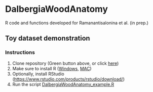 # DalbergiaWoodAnatomy
R code and functions developed for Ramanantisalonina et al. (in prep.)

## Toy dataset demonstration

### Instructions
1) Clone repository (Green button above, or click [here](https://github.com/scrameri/DalbergiaWoodAnatomy/archive/refs/heads/main.zip))
2) Make sure to install R ([Windows](https://cran.r-project.org/bin/windows/), [MAC](https://cran.r-project.org/bin/macosx/))
3) Optionally, install RStudio (https://www.rstudio.com/products/rstudio/download/)
4) Run the script [DalbergiaWoodAnatomy_example.R](https://github.com/scrameri/DalbergiaWoodAnatomy/blob/main/DalbergiaWoodAnatomy_example.R)
